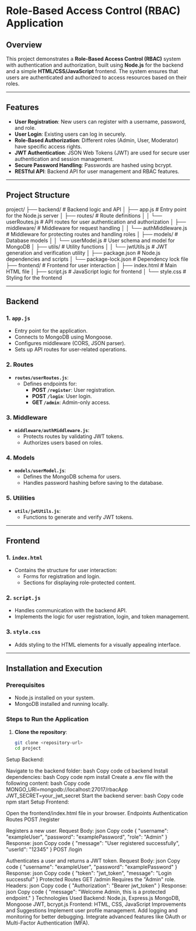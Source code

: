 # Role-Based Access Control (RBAC) Application

## **Overview**
This project demonstrates a **Role-Based Access Control (RBAC)** system with authentication and authorization, built using **Node.js** for the backend and a simple **HTML/CSS/JavaScript** frontend. The system ensures that users are authenticated and authorized to access resources based on their roles.

---

## **Features**
- **User Registration**: New users can register with a username, password, and role.
- **User Login**: Existing users can log in securely.
- **Role-Based Authorization**: Different roles (Admin, User, Moderator) have specific access rights.
- **JWT Authentication**: JSON Web Tokens (JWT) are used for secure user authentication and session management.
- **Secure Password Handling**: Passwords are hashed using bcrypt.
- **RESTful API**: Backend API for user management and RBAC features.

---

## **Project Structure**
project/
├── backend/                  # Backend logic and API
│   ├── app.js                # Entry point for the Node.js server
│   ├── routes/               # Route definitions
│   │   └── userRoutes.js     # API routes for user authentication and authorization
│   ├── middleware/           # Middleware for request handling
│   │   └── authMiddleware.js # Middleware for protecting routes and handling roles
│   ├── models/               # Database models
│   │   └── userModel.js      # User schema and model for MongoDB
│   ├── utils/                # Utility functions
│   │   └── jwtUtils.js       # JWT generation and verification utility
│   ├── package.json          # Node.js dependencies and scripts
│   └── package-lock.json     # Dependency lock file
├── frontend/                 # Frontend for user interaction
│   ├── index.html            # Main HTML file
│   ├── script.js             # JavaScript logic for frontend
│   └── style.css             # Styling for the frontend


---

## **Backend**

### **1. `app.js`**
- Entry point for the application.
- Connects to MongoDB using Mongoose.
- Configures middleware (CORS, JSON parser).
- Sets up API routes for user-related operations.

### **2. Routes**
- **`routes/userRoutes.js`**:
  - Defines endpoints for:
    - **POST `/register`**: User registration.
    - **POST `/login`**: User login.
    - **GET `/admin`**: Admin-only access.

### **3. Middleware**
- **`middleware/authMiddleware.js`**:
  - Protects routes by validating JWT tokens.
  - Authorizes users based on roles.

### **4. Models**
- **`models/userModel.js`**:
  - Defines the MongoDB schema for users.
  - Handles password hashing before saving to the database.

### **5. Utilities**
- **`utils/jwtUtils.js`**:
  - Functions to generate and verify JWT tokens.

---

## **Frontend**

### **1. `index.html`**
- Contains the structure for user interaction:
  - Forms for registration and login.
  - Sections for displaying role-protected content.

### **2. `script.js`**
- Handles communication with the backend API.
- Implements the logic for user registration, login, and token management.

### **3. `style.css`**
- Adds styling to the HTML elements for a visually appealing interface.

---

## **Installation and Execution**

### **Prerequisites**
- Node.js installed on your system.
- MongoDB installed and running locally.

### **Steps to Run the Application**
1. **Clone the repository**:
   ```bash
   git clone <repository-url>
   cd project
Setup Backend:

Navigate to the backend folder:
bash
Copy code
cd backend
Install dependencies:
bash
Copy code
npm install
Create a .env file with the following content:
bash
Copy code
MONGO_URI=mongodb://localhost:27017/rbacApp
JWT_SECRET=your_jwt_secret
Start the backend server:
bash
Copy code
npm start
Setup Frontend:

Open the frontend/index.html file in your browser.
Endpoints
Authentication Routes
POST /register

Registers a new user.
Request Body:
json
Copy code
{
  "username": "exampleUser",
  "password": "examplePassword",
  "role": "Admin"
}
Response:
json
Copy code
{
  "message": "User registered successfully",
  "userId": "12345"
}
POST /login

Authenticates a user and returns a JWT token.
Request Body:
json
Copy code
{
  "username": "exampleUser",
  "password": "examplePassword"
}
Response:
json
Copy code
{
  "token": "jwt_token",
  "message": "Login successful"
}
Protected Routes
GET /admin
Requires the "Admin" role.
Headers:
json
Copy code
{
  "Authorization": "Bearer jwt_token"
}
Response:
json
Copy code
{
  "message": "Welcome Admin, this is a protected endpoint."
}
Technologies Used
Backend:
Node.js, Express.js
MongoDB, Mongoose
JWT, bcrypt.js
Frontend:
HTML, CSS, JavaScript
Improvements and Suggestions
Implement user profile management.
Add logging and monitoring for better debugging.
Integrate advanced features like OAuth or Multi-Factor Authentication (MFA).
